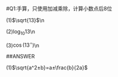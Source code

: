 #Q1:手算，只使用加减乘除，计算小数点后8位

(1)$`\sqrt{13}`$\n

(2)$`\log_{10} 13`$\n

(3)$`\cos(13^\circ)`$\n

##ANSWER

(1)$`\sqrt{a^2±b}=a±\frac{b}{2a}`$

